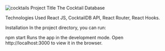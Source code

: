 ![cocktails](https://user-images.githubusercontent.com/76566329/131918841-b9bdbeb5-bdc9-403b-a491-bd0f9d1f12ff.png)
Project Title
The Cocktail Database

Technologies Used
React JS, CocktailDB API, React Router, React Hooks.

Installation
In the project directory, you can run:

npm start
Runs the app in the development mode.
Open http://localhost:3000 to view it in the browser.
